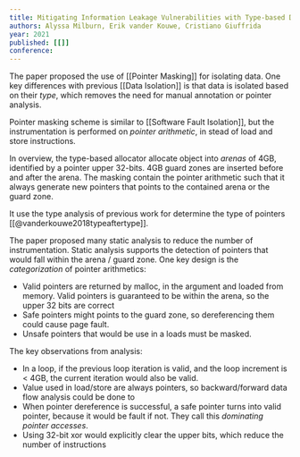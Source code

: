 ```yaml
---
title: Mitigating Information Leakage Vulnerabilities with Type-based Data Isolation
authors: Alyssa Milburn, Erik vander Kouwe, Cristiano Giuffrida
year: 2021
published: [[]]
conference: 
---
```


The paper proposed the use of [[Pointer Masking]] for isolating data. One  key differences with previous [[Data Isolation]] is that data is   isolated based on their *type*, which removes the need for manual annotation or pointer analysis.


Pointer masking scheme is similar to [[Software Fault Isolation]], but the instrumentation is performed on *pointer arithmetic*, in stead of load and store instructions.

In overview, the type-based allocator allocate object into *arenas* 
of 4GB, identified by a pointer upper 32-bits. 4GB guard zones are inserted before and after the arena. The masking contain the pointer arithmetic such that it always generate new pointers that points to the contained arena or the guard zone.

It use the type analysis of previous work for determine the type of pointers [[@vanderkouwe2018typeaftertype]].

The paper proposed many static analysis to reduce the number of instrumentation. Static analysis supports the detection of pointers that would fall within the arena / guard zone.
One key design is the *categorization* of pointer arithmetics:
- Valid pointers are returned by malloc, in the argument and loaded from memory. Valid pointers is guaranteed to be within the arena, so the upper 32 bits are correct
- Safe pointers might points to the guard zone, so dereferencing them could cause page fault.
- Unsafe pointers that would be use in a loads must be masked.

The key observations from analysis:
- In a loop, if the previous loop iteration is valid, and the loop increment is < 4GB, the current iteration would also be valid.
- Value used in load/store are always pointers, so backward/forward data flow analysis could be done to 
- When pointer dereference is successful, a safe pointer turns into valid pointer, because it would be fault if not. They call this *dominating pointer accesses*.
- Using 32-bit xor would explicitly clear the upper bits, which reduce the number of instructions





